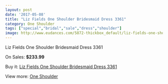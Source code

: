 ```yaml
---
layout: post
date: '2017-05-08'
title: "Liz Fields One Shoulder Bridesmaid Dress 3361"
category: One Shoulder
tags: ["special","bridal","sale","dress","shoulder"]
image: http://www.eudances.com/5872-thickbox_default/liz-fields-one-shoulder-bridesmaid-dress-3361.jpg
---
```

Liz Fields One Shoulder Bridesmaid Dress 3361

On Sales: **$233.99**
<a href="https://www.eudances.com/en/one-shoulder/2067-liz-fields-one-shoulder-bridesmaid-dress-3361.html"><amp-img layout="responsive" width="600" height="600" src="//www.eudances.com/5872-thickbox_default/liz-fields-one-shoulder-bridesmaid-dress-3361.jpg" alt="Liz Fields One Shoulder Bridesmaid Dress 3361 0" /></a>
<a href="https://www.eudances.com/en/one-shoulder/2067-liz-fields-one-shoulder-bridesmaid-dress-3361.html"><amp-img layout="responsive" width="600" height="600" src="//www.eudances.com/5873-thickbox_default/liz-fields-one-shoulder-bridesmaid-dress-3361.jpg" alt="Liz Fields One Shoulder Bridesmaid Dress 3361 1" /></a>

Buy it: [Liz Fields One Shoulder Bridesmaid Dress 3361](https://www.eudances.com/en/one-shoulder/2067-liz-fields-one-shoulder-bridesmaid-dress-3361.html "Liz Fields One Shoulder Bridesmaid Dress 3361")

View more: [One Shoulder](https://www.eudances.com/en/23-one-shoulder "One Shoulder")
